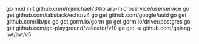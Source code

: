 go mod init github.com/mjmichael73/library-microservice/userservice
go get github.com/labstack/echo/v4
go get github.com/google/uuid
go get github.com/lib/pq
go get gorm.io/gorm
go get gorm.io/driver/postgres
go get github.com/go-playground/validator/v10
go get -u github.com/golang-jwt/jwt/v5